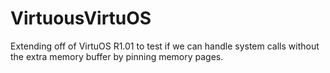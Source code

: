 # VirtuousVirtuOS
Extending off of VirtuOS R1.01 to test if we can handle system calls without the extra memory buffer by pinning memory pages.
